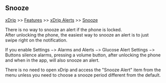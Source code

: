 ## Snooze  
[xDrip](../README.md) >> [Features](./Features_page) >> [xDrip Alerts](./Alerts_page) >> [Snooze](./Snooze)  
  
There is no way to snooze an alert if the phone is locked.  
After unlocking the phone, the easiest way to snooze an alert is to just swipe right on the notification.  
  
If you enable Settings &#8722;> Alarms and Alerts &#8722;> Glucose Alert Settings &#8722;> Buttons silence alarms, pressing a volume button, after unlocking the phone and when in the app, will also snooze an alert.  
  
There is no need to open xDrip and access the "Snooze Alert" item from the menu unless you need to choose a snooze period different from the default.  

